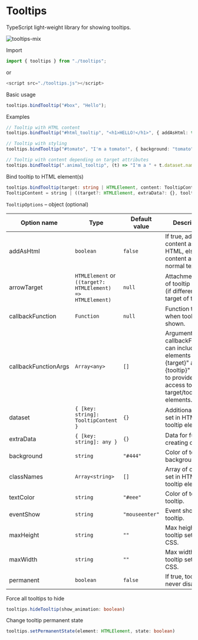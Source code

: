 # Tooltips

TypeScript light-weight library for showing tooltips.


![tooltips-mix](https://user-images.githubusercontent.com/24278460/163706288-5a281caf-9432-4c19-9811-589930733876.png)


Import
```typescript
import { tooltips } from "./tooltips";
```
or
```typescript
<script src="./tooltips.js"></script>
```

Basic usage<br/>
```typescript
tooltips.bindTooltip("#box", "Hello");
```

Examples
```typescript
// Tooltip with HTML content
tooltips.bindTooltip("#html_tooltip", "<h1>HELLO!</h1>", { addAsHtml: true });

// Tooltip with styling
tooltips.bindTooltip("#tomato", "I'm a tomato!", { background: "tomato", textColor: "black" });

// Tooltip with content depending on target attributes
tooltips.bindTooltip(".animal_tooltip", (t) => "I'm a " + t.dataset.name + "!");
```
   
Bind tooltip to HTML element(s)
```typescript
tooltips.bindTooltip(target: string | HTMLElement, content: TooltipContent, user_options?: TooltipOptions)
TooltipContent = string | ((target?: HTMLElement, extraData?: {}, tooltip?: HTMLElement) => string);
```


`TooltipOptions` &ndash; object (optional)

| Option name         | Type                      | Default value       | Description                                             |
| ------------------- | ------------------------- | ------------------  | ------------------------------------------------------- |
| addAsHtml           | `boolean`                 | `false`             | If true, adds content as HTML, else adds content as normal text. |
| arrowTarget         | `HTMLElement` or `((target?: HTMLElement) => HTMLElement)` | `null` | Attachment point of tooltip arrow (if different than target of tooltip). |
| callbackFunction    | `Function`                | `null`              | Function to call when tooltip is shown.                 |
| callbackFunctionArgs| `Array<any>`              | `[]`                | Arguments for callbackFunction; can include elements "{target}" and/or "{tooltip}" in order to provide access to target/tooltip elements. |
| dataset             | `{ [key: string]: TooltipContent }` | `{}`      | Additional data to set in HTML tooltip element.         |
| extraData           | `{ [key: string]: any }`  | `{}`                | Data for function creating content.                     |
| background          | `string`                  | `"#444"`            | Color of tooltip background.                            |
| classNames          | `Array<string>`           | `[]`                | Array of classes set in HTML tooltip element.           |
| textColor           | `string`                  | `"#eee"`            | Color of text in tooltip.                               |
| eventShow           | `string`                  | `"mouseenter"`      | Event showing tooltip.                                  |
| maxHeight           | `string`                  | `""`                | Max height of tooltip set in CSS.                       |
| maxWidth            | `string`                  | `""`                | Max width of tooltip set in CSS.                        |
| permanent           | `boolean`                 | `false`             | If true, tooltip will never disappear.                  | 
  

Force all tooltips to hide
```typescript
tooltips.hideTooltip(show_animation: boolean)
```
    
Change tooltip permanent state
```typescript
tooltips.setPermanentState(element: HTMLElement, state: boolean)
```    
    

